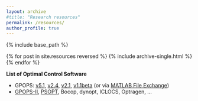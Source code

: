 ```yaml
---
layout: archive
#title: "Research resources"
permalink: /resources/
author_profile: true
---
```


{% include base_path %}

{% for post in site.resources reversed %}
  {% include archive-single.html %}
{% endfor %}


**List of Optimal Control Software**
- GPOPS: [v5.1](/files/GPOPS/gpops51.zip), [v2.4](/files/GPOPS/gpops24.zip), [v2.1](/files/GPOPS/gpops21.tgz), [v1.1beta](/files/GPOPS/gpops1-1beta.zip) (or via [MATLAB File Exchange](http://mathworks.com/matlabcentral/fileexchange/21729-gpops))
- [GPOPS-II](http://www.gpops2.com/), [PSOPT](http://www.psopt.org), Bocop, dynopt, ICLOCS, Optragen, ...

